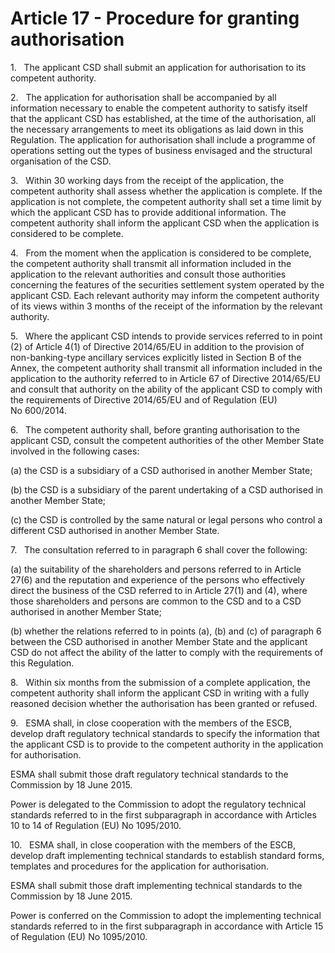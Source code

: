 # Article 17 - Procedure for granting authorisation


1.   The applicant CSD shall submit an application for authorisation to its competent authority.

2.   The application for authorisation shall be accompanied by all information necessary to enable the competent authority to satisfy itself that the applicant CSD has established, at the time of the authorisation, all the necessary arrangements to meet its obligations as laid down in this Regulation. The application for authorisation shall include a programme of operations setting out the types of business envisaged and the structural organisation of the CSD.

3.   Within 30 working days from the receipt of the application, the competent authority shall assess whether the application is complete. If the application is not complete, the competent authority shall set a time limit by which the applicant CSD has to provide additional information. The competent authority shall inform the applicant CSD when the application is considered to be complete.

4.   From the moment when the application is considered to be complete, the competent authority shall transmit all information included in the application to the relevant authorities and consult those authorities concerning the features of the securities settlement system operated by the applicant CSD. Each relevant authority may inform the competent authority of its views within 3 months of the receipt of the information by the relevant authority.

5.   Where the applicant CSD intends to provide services referred to in point (2) of Article 4(1) of Directive 2014/65/EU in addition to the provision of non-banking-type ancillary services explicitly listed in Section B of the Annex, the competent authority shall transmit all information included in the application to the authority referred to in Article 67 of Directive 2014/65/EU and consult that authority on the ability of the applicant CSD to comply with the requirements of Directive 2014/65/EU and of Regulation (EU) No 600/2014.

6.   The competent authority shall, before granting authorisation to the applicant CSD, consult the competent authorities of the other Member State involved in the following cases:

(a) the CSD is a subsidiary of a CSD authorised in another Member State;

(b) the CSD is a subsidiary of the parent undertaking of a CSD authorised in another Member State;

(c) the CSD is controlled by the same natural or legal persons who control a different CSD authorised in another Member State.

7.   The consultation referred to in paragraph 6 shall cover the following:

(a) the suitability of the shareholders and persons referred to in Article 27(6) and the reputation and experience of the persons who effectively direct the business of the CSD referred to in Article 27(1) and (4), where those shareholders and persons are common to the CSD and to a CSD authorised in another Member State;

(b) whether the relations referred to in points (a), (b) and (c) of paragraph 6 between the CSD authorised in another Member State and the applicant CSD do not affect the ability of the latter to comply with the requirements of this Regulation.

8.   Within six months from the submission of a complete application, the competent authority shall inform the applicant CSD in writing with a fully reasoned decision whether the authorisation has been granted or refused.

9.   ESMA shall, in close cooperation with the members of the ESCB, develop draft regulatory technical standards to specify the information that the applicant CSD is to provide to the competent authority in the application for authorisation.

ESMA shall submit those draft regulatory technical standards to the Commission by 18 June 2015.

Power is delegated to the Commission to adopt the regulatory technical standards referred to in the first subparagraph in accordance with Articles 10 to 14 of Regulation (EU) No 1095/2010.

10.   ESMA shall, in close cooperation with the members of the ESCB, develop draft implementing technical standards to establish standard forms, templates and procedures for the application for authorisation.

ESMA shall submit those draft implementing technical standards to the Commission by 18 June 2015.

Power is conferred on the Commission to adopt the implementing technical standards referred to in the first subparagraph in accordance with Article 15 of Regulation (EU) No 1095/2010.
